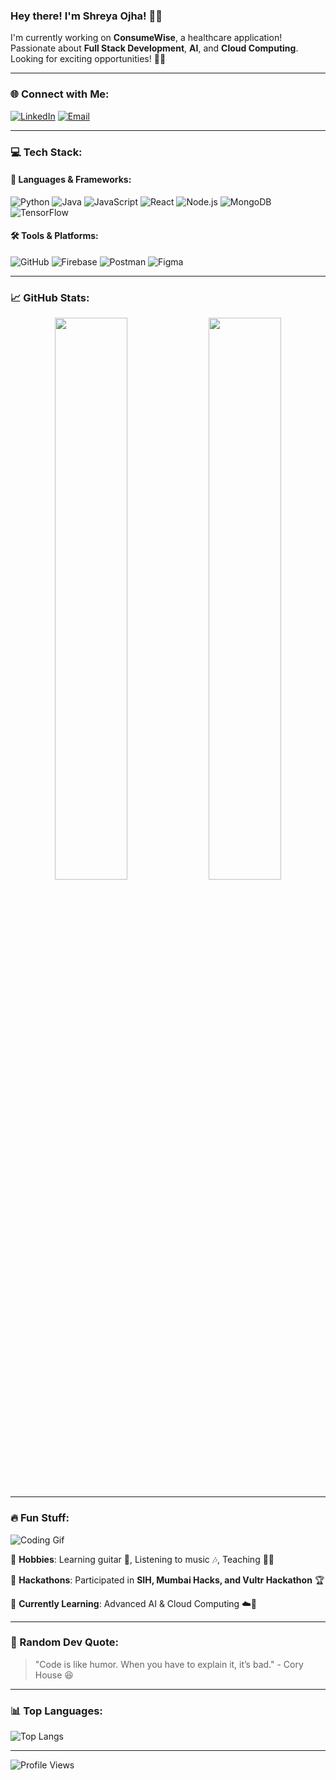 ### Hey there! I'm Shreya Ojha! 👋🚀

I'm currently working on **ConsumeWise**, a healthcare application! Passionate about **Full Stack Development**, **AI**, and **Cloud Computing**. Looking for exciting opportunities! 💼✨

---

### 🌐 Connect with Me:
[![LinkedIn](https://img.shields.io/badge/LinkedIn-%230077B5.svg?logo=linkedin&logoColor=white)](https://www.linkedin.com/in/shreya-ojha-a9548a218/) 
[![Email](https://img.shields.io/badge/Email-D14836?logo=gmail&logoColor=white)](mailto:shreyaojha2@gmail.com)

---

### 💻 Tech Stack:
#### 🚀 Languages & Frameworks:
![Python](https://img.shields.io/badge/Python-3776AB?style=for-the-badge&logo=python&logoColor=white)
![Java](https://img.shields.io/badge/Java-ED8B00?style=for-the-badge&logo=java&logoColor=white)
![JavaScript](https://img.shields.io/badge/JavaScript-F7DF1E?style=for-the-badge&logo=javascript&logoColor=black)
![React](https://img.shields.io/badge/React-61DAFB?style=for-the-badge&logo=react&logoColor=black)
![Node.js](https://img.shields.io/badge/Node.js-43853D?style=for-the-badge&logo=node.js&logoColor=white)
![MongoDB](https://img.shields.io/badge/MongoDB-4EA94B?style=for-the-badge&logo=mongodb&logoColor=white)
![TensorFlow](https://img.shields.io/badge/TensorFlow-FF6F00?style=for-the-badge&logo=tensorflow&logoColor=white)

#### 🛠️ Tools & Platforms:
![GitHub](https://img.shields.io/badge/GitHub-181717?style=for-the-badge&logo=github&logoColor=white)
![Firebase](https://img.shields.io/badge/Firebase-FFCA28?style=for-the-badge&logo=firebase&logoColor=black)
![Postman](https://img.shields.io/badge/Postman-FF6C37?style=for-the-badge&logo=postman&logoColor=white)
![Figma](https://img.shields.io/badge/Figma-F24E1E?style=for-the-badge&logo=figma&logoColor=white)

---

### 📈 GitHub Stats:
<div align="center">
  <img src="https://github-readme-stats.vercel.app/api?username=Oblivious19&theme=tokyonight&hide_border=false&include_all_commits=true&count_private=true" width="48%" />
  <img src="https://github-readme-streak-stats.herokuapp.com/?user=Oblivious19&theme=tokyonight&hide_border=false" width="48%" />
</div>

---

### 🔥 Fun Stuff:
![Coding Gif](https://media.giphy.com/media/qgQUggAC3Pfv687qPC/giphy.gif)

🔹 **Hobbies**: Learning guitar 🎸, Listening to music 🎶, Teaching 👨‍🏫

🔹 **Hackathons**: Participated in **SIH, Mumbai Hacks, and Vultr Hackathon** 🏆

🔹 **Currently Learning**: Advanced AI & Cloud Computing ☁️🤖

---

### 🚀 Random Dev Quote:
> "Code is like humor. When you have to explain it, it’s bad." - Cory House 😆

---

### 📊 Top Languages:
![Top Langs](https://github-readme-stats.vercel.app/api/top-langs/?username=Oblivious19&theme=tokyonight&hide_border=false&layout=compact)

---

![Profile Views](https://visitcount.itsvg.in/api?id=Oblivious19&icon=9&color=10)


